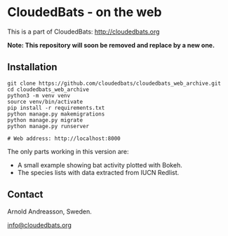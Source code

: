 # CloudedBats - on the web

This is a part of CloudedBats: http://cloudedbats.org

**Note: This repository will soon be removed and replace by a new one.**

## Installation

    git clone https://github.com/cloudedbats/cloudedbats_web_archive.git
    cd cloudedbats_web_archive
    python3 -m venv venv
    source venv/bin/activate
    pip install -r requirements.txt 
    python manage.py makemigrations
    python manage.py migrate
    python manage.py runserver

    # Web address: http://localhost:8000

The only parts working in this version are:

- A small example showing bat activity plotted with Bokeh.
- The species lists with data extracted from IUCN Redlist.

## Contact

Arnold Andreasson, Sweden.

info@cloudedbats.org
